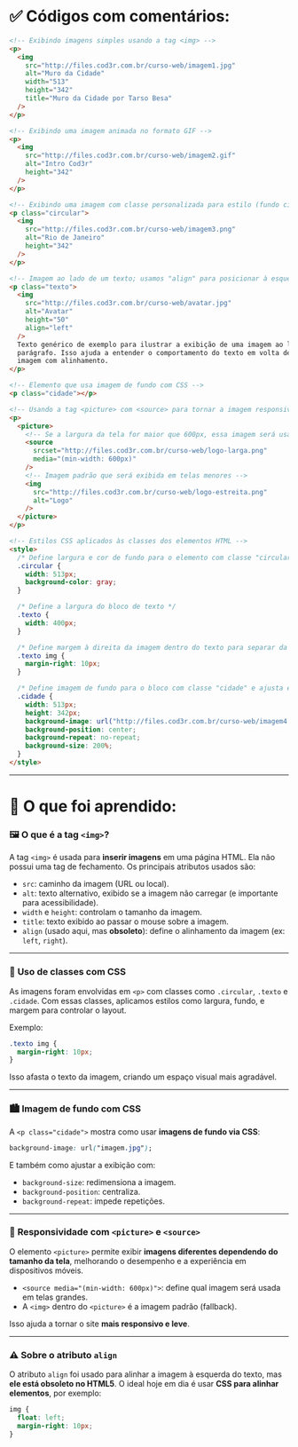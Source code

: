# ✅ Códigos com comentários:

```html
<!-- Exibindo imagens simples usando a tag <img> -->
<p>
  <img
    src="http://files.cod3r.com.br/curso-web/imagem1.jpg"
    alt="Muro da Cidade"
    width="513"
    height="342"
    title="Muro da Cidade por Tarso Besa"
  />
</p>

<!-- Exibindo uma imagem animada no formato GIF -->
<p>
  <img
    src="http://files.cod3r.com.br/curso-web/imagem2.gif"
    alt="Intro Cod3r"
    height="342"
  />
</p>

<!-- Exibindo uma imagem com classe personalizada para estilo (fundo cinza e largura fixa) -->
<p class="circular">
  <img
    src="http://files.cod3r.com.br/curso-web/imagem3.png"
    alt="Rio de Janeiro"
    height="342"
  />
</p>

<!-- Imagem ao lado de um texto; usamos "align" para posicionar à esquerda -->
<p class="texto">
  <img
    src="http://files.cod3r.com.br/curso-web/avatar.jpg"
    alt="Avatar"
    height="50"
    align="left"
  />
  Texto genérico de exemplo para ilustrar a exibição de uma imagem ao lado de um
  parágrafo. Isso ajuda a entender o comportamento do texto em volta de uma
  imagem com alinhamento.
</p>

<!-- Elemento que usa imagem de fundo com CSS -->
<p class="cidade"></p>

<!-- Usando a tag <picture> com <source> para tornar a imagem responsiva -->
<p>
  <picture>
    <!-- Se a largura da tela for maior que 600px, essa imagem será usada -->
    <source
      srcset="http://files.cod3r.com.br/curso-web/logo-larga.png"
      media="(min-width: 600px)"
    />
    <!-- Imagem padrão que será exibida em telas menores -->
    <img
      src="http://files.cod3r.com.br/curso-web/logo-estreita.png"
      alt="Logo"
    />
  </picture>
</p>

<!-- Estilos CSS aplicados às classes dos elementos HTML -->
<style>
  /* Define largura e cor de fundo para o elemento com classe "circular" */
  .circular {
    width: 513px;
    background-color: gray;
  }

  /* Define a largura do bloco de texto */
  .texto {
    width: 400px;
  }

  /* Define margem à direita da imagem dentro do texto para separar da escrita */
  .texto img {
    margin-right: 10px;
  }

  /* Define imagem de fundo para o bloco com classe "cidade" e ajusta exibição */
  .cidade {
    width: 513px;
    height: 342px;
    background-image: url("http://files.cod3r.com.br/curso-web/imagem4.jpg");
    background-position: center;
    background-repeat: no-repeat;
    background-size: 200%;
  }
</style>
```

---

# 📘 O que foi aprendido:

### 🖼️ **O que é a tag `<img>`?**

A tag `<img>` é usada para **inserir imagens** em uma página HTML. Ela não possui uma tag de fechamento. Os principais atributos usados são:

- `src`: caminho da imagem (URL ou local).
- `alt`: texto alternativo, exibido se a imagem não carregar (e importante para acessibilidade).
- `width` e `height`: controlam o tamanho da imagem.
- `title`: texto exibido ao passar o mouse sobre a imagem.
- `align` (usado aqui, mas **obsoleto**): define o alinhamento da imagem (ex: `left`, `right`).

---

### 🧱 **Uso de classes com CSS**

As imagens foram envolvidas em `<p>` com classes como `.circular`, `.texto` e `.cidade`. Com essas classes, aplicamos estilos como largura, fundo, e margem para controlar o layout.

Exemplo:

```css
.texto img {
  margin-right: 10px;
}
```

Isso afasta o texto da imagem, criando um espaço visual mais agradável.

---

### 🏙️ **Imagem de fundo com CSS**

A `<p class="cidade">` mostra como usar **imagens de fundo via CSS**:

```css
background-image: url("imagem.jpg");
```

E também como ajustar a exibição com:

- `background-size`: redimensiona a imagem.
- `background-position`: centraliza.
- `background-repeat`: impede repetições.

---

### 📱 **Responsividade com `<picture>` e `<source>`**

O elemento `<picture>` permite exibir **imagens diferentes dependendo do tamanho da tela**, melhorando o desempenho e a experiência em dispositivos móveis.

- `<source media="(min-width: 600px)">`: define qual imagem será usada em telas grandes.
- A `<img>` dentro do `<picture>` é a imagem padrão (fallback).

Isso ajuda a tornar o site **mais responsivo e leve**.

---

### ⚠️ **Sobre o atributo `align`**

O atributo `align` foi usado para alinhar a imagem à esquerda do texto, mas **ele está obsoleto no HTML5**. O ideal hoje em dia é usar **CSS para alinhar elementos**, por exemplo:

```css
img {
  float: left;
  margin-right: 10px;
}
```
